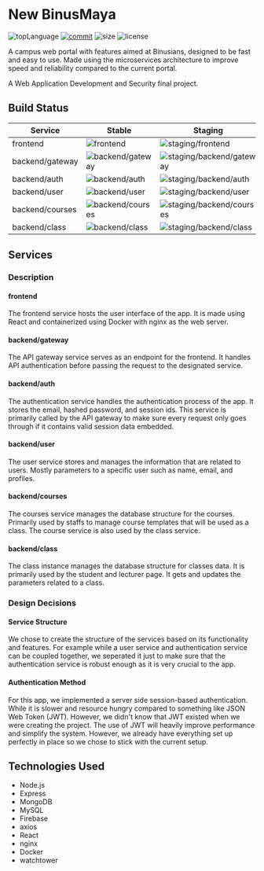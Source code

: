 # New BinusMaya
![topLanguage](https://img.shields.io/github/languages/top/zefryuuko/wads-final-project) [![commit](https://img.shields.io/github/last-commit/getliberated/wads-final-project)](https://github.com/zefryuuko/wads-Final-Project/commits/master) ![size](https://img.shields.io/github/repo-size/zefryuuko/wads-final-project) ![license](https://img.shields.io/github/license/zefryuuko/wads-final-project)

A campus web portal with features aimed at Binusians, designed to be fast and easy to use. Made using the microservices architecture to improve speed and reliability compared to the current portal.

A Web Application Development and Security final project.

## Build Status

|Service|Stable|Staging|
|-------|------|-------|
|frontend|![frontend](https://github.com/zefryuuko/wads-final-project/workflows/frontend/badge.svg)|![staging/frontend](https://github.com/zefryuuko/wads-final-project/workflows/staging/frontend/badge.svg?branch=staging)|
|backend/gateway|![backend/gateway](https://github.com/zefryuuko/wads-final-project/workflows/backend/gateway/badge.svg)|![staging/backend/gateway](https://github.com/zefryuuko/wads-final-project/workflows/staging/backend/gateway/badge.svg?branch=staging)|
|backend/auth|![backend/auth](https://github.com/zefryuuko/wads-final-project/workflows/backend/auth/badge.svg)|![staging/backend/auth](https://github.com/zefryuuko/wads-final-project/workflows/staging/backend/auth/badge.svg?branch=staging)|
|backend/user|![backend/user](https://github.com/zefryuuko/wads-final-project/workflows/backend/user/badge.svg)|![staging/backend/user](https://github.com/zefryuuko/wads-final-project/workflows/staging/backend/user/badge.svg?branch=staging)|
|backend/courses|![backend/courses](https://github.com/zefryuuko/wads-final-project/workflows/backend/courses/badge.svg)|![staging/backend/courses](https://github.com/zefryuuko/wads-final-project/workflows/staging/backend/courses/badge.svg?branch=staging)|
|backend/class|![backend/class](https://github.com/zefryuuko/wads-final-project/workflows/backend/class/badge.svg)|![staging/backend/class](https://github.com/zefryuuko/wads-final-project/workflows/staging/backend/class/badge.svg?branch=staging)|


## Services

### Description
#### frontend
The frontend service hosts the user interface of the app. It is made using React and containerized using Docker with nginx as the web server.

#### backend/gateway
The API gateway service serves as an endpoint for the frontend. It handles API authentication before passing the request to the designated service.

#### backend/auth
The authentication service handles the authentication process of the app. It stores the email, hashed password, and session ids. This service is primarily called by the API gateway to make sure every request only goes through if it contains valid session data embedded.

#### backend/user
The user service stores and manages the information that are related to users. Mostly parameters to a specific user such as name, email, and profiles.

#### backend/courses
The courses service manages the database structure for the courses. Primarily used by staffs to manage course templates that will be used as a class. The course service is also used by the class service.

#### backend/class
The class instance manages the database structure for classes data. It is primarily used by the student and lecturer page. It gets and updates the parameters related to a class.

### Design Decisions

#### Service Structure
We chose to create the structure of the services based on its functionality and features. For example while a user service and authentication service can be coupled together, we seperated it just to make sure that the authentication service is robust enough as it is very crucial to the app.

#### Authentication Method
For this app, we implemented a server side session-based authentication. While it is slower and resource hungry compared to something like JSON Web Token (JWT). However, we didn't know that JWT existed when we were creating the project. The use of JWT will heavily improve performance and simplify the system. However, we already have everything set up perfectly in place so we chose to stick with the current setup.

## Technologies Used
- Node.js
- Express
- MongoDB
- MySQL
- Firebase
- axios
- React
- nginx
- Docker
- watchtower
